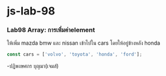 # js-lab-98
### Lab98 Array: การเพิ่มค่าelement
ให้เพิ่ม mazda bmw และ nissan เข้าไปใน cars โดยให้อยู่ข้างหลัง honda

```JavaScript
const cars = ['volvo', 'toyota', 'honda', 'ford'];
```
-ปฏิพงษศกร บุญมา(เจมส์)
